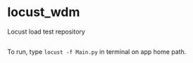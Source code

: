 # locust_wdm
Locust load test repository

##
To run, type `locust -f Main.py` in terminal on app home path.
